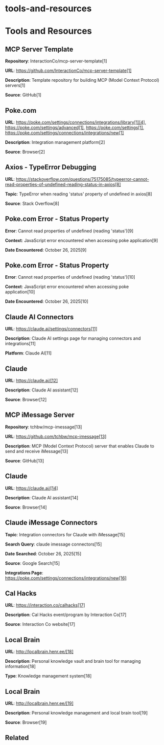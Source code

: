 # tools-and-resources

# Tools and Resources

## MCP Server Template

**Repository**: InteractionCo/mcp-server-template[1]

**URL**: https://github.com/InteractionCo/mcp-server-template[1]

**Description**: Template repository for building MCP (Model Context Protocol) servers[1]

**Source**: GitHub[1]


## Poke.com

**URL**: https://poke.com/settings/connections/integrations/library[1][4], https://poke.com/settings/advanced[1], https://poke.com/settings[1], https://poke.com/settings/connections/integrations/new[1]

**Description**: Integration management platform[2]

**Source**: Browser[2]


## Axios - TypeError Debugging

**URL**: https://stackoverflow.com/questions/75175085/typeerror-cannot-read-properties-of-undefined-reading-status-in-axios[8]

**Topic**: TypeError when reading 'status' property of undefined in axios[8]

**Source**: Stack Overflow[8]


## Poke.com Error - Status Property

**Error**: Cannot read properties of undefined (reading 'status')[9]

**Context**: JavaScript error encountered when accessing poke application[9]

**Date Encountered**: October 26, 2025[9]


## Poke.com Error - Status Property

**Error**: Cannot read properties of undefined (reading 'status')[10]

**Context**: JavaScript error encountered when accessing poke application[10]

**Date Encountered**: October 26, 2025[10]


## Claude AI Connectors

**URL**: https://claude.ai/settings/connectors[11]

**Description**: Claude AI settings page for managing connectors and integrations[11]

**Platform**: Claude AI[11]


## Claude

**URL**: https://claude.ai/[12]

**Description**: Claude AI assistant[12]

**Source**: Browser[12]



## MCP iMessage Server

**Repository**: tchbw/mcp-imessage[13]

**URL**: https://github.com/tchbw/mcp-imessage[13]

**Description**: MCP (Model Context Protocol) server that enables Claude to send and receive iMessage[13]

**Source**: GitHub[13]


## Claude

**URL**: https://claude.ai/[14]

**Description**: Claude AI assistant[14]

**Source**: Browser[14]



## Claude iMessage Connectors

**Topic**: Integration connectors for Claude with iMessage[15]

**Search Query**: claude imessage connectors[15]

**Date Searched**: October 26, 2025[15]

**Source**: Google Search[15]


**Integrations Page**: https://poke.com/settings/connections/integrations/new[16]


## Cal Hacks

**URL**: https://interaction.co/calhacks[17]

**Description**: Cal Hacks event/program by Interaction Co[17]

**Source**: Interaction Co website[17]



## Local Brain

**URL**: http://localbrain.henr.ee/[18]

**Description**: Personal knowledge vault and brain tool for managing information[18]

**Type**: Knowledge management system[18]



## Local Brain

**URL**: http://localbrain.henr.ee/[19]

**Description**: Personal knowledge management and local brain tool[19]

**Source**: Browser[19]

## Related

